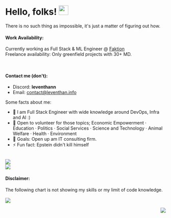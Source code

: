# Hello, folks! <img src="https://i.imgur.com/2DF1ZvF.gif" width="30px">
There is no such thing as impossible, it's just a matter of figuring out how.


#### Work Availability:
Currently working as Full Stack & ML Engineer @ [Faktion](https://faktion.com)
<br>Freelance availability: Only greenfield projects with 30+ MD.
<!-- <img src="https://i.imgur.com/LQugd7S.png" width="60px"> -->
&nbsp;  &nbsp; <!--  <img src="https://i.imgur.com/PVFpof6.png" width="60px"> -->

#### Contact me (don't):

- Discord: **leventhann**
- Email: contact@leventhan.info

Some facts about me:

- 🔭 I am Full Stack Engineer with wide knowledge around DevOps, Infra and AI :)
- 👯 Open to volunteer for those topics; Economic Empowerment · Education · Politics · Social Services · Science and Technology · Animal Welfare · Health · Environment
- 🥅 Goals: Open up am IT consulting firm.
- ⚡ Fun fact: Epstein didn't kill himself

<br /> ![](https://komarev.com/ghpvc/?username=11TStudio&style=flat-square&label=Visitor+Counts+Including+Old+Nickname)
<br /> ![](https://komarev.com/ghpvc/?username=LeventHAN&style=plastic&label=Visitor+Counts+New+Nickname)
#### Disclaimer:
The following chart is not showing my skills or my limit of code knowledge.
<br><br>
<img align="left" src="https://github-readme-stats.vercel.app/api/top-langs/?username=LeventHAN&theme=dracula" />

<br><img align="right" src="https://github-readme-stats.vercel.app/api?username=LeventHAN&show_icons=true&theme=dracula" />
